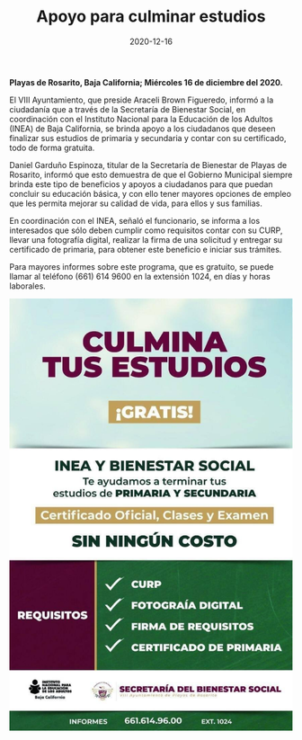 ﻿---
layout: blog
title:  "Apoyo para culminar estudios"
date:   2020-12-16
categories: rosarito
permalink: /:categories/:title:output_ext
image: /img/cnr/2020-12-16-apoyo-para-culminar.jpeg
alt: "Apoyo para culminar estudios"
autor: 
---
 
**Playas de Rosarito, Baja California; Miércoles 16 de diciembre del 2020.**


El VIII Ayuntamiento, que preside Araceli Brown Figueredo, informó a la ciudadanía que a través de la Secretaría de Bienestar Social, en coordinación con el Instituto Nacional para la Educación de los Adultos (INEA) de Baja California, se brinda apoyo a los ciudadanos que deseen finalizar sus estudios de primaria y secundaria y contar con su certificado, todo de forma gratuita.


Daniel Garduño Espinoza, titular de la Secretaría de Bienestar de Playas de Rosarito, informó que esto demuestra de que el Gobierno Municipal siempre brinda este tipo de beneficios y apoyos a ciudadanos para que puedan concluir su educación básica, y con ello tener mayores opciones de empleo que les permita mejorar su calidad de vida, para ellos y sus familias.


En coordinación con el INEA, señaló el funcionario, se informa a los interesados que sólo deben cumplir como requisitos contar con su CURP, llevar una fotografía digital, realizar la firma de una solicitud y entregar su certificado de primaria, para obtener este beneficio e iniciar sus trámites.


Para mayores informes sobre este programa, que es gratuito, se puede llamar al teléfono (661) 614 9600 en la extensión 1024, en días y horas laborales.

<div id="carouselExampleSlidesOnly" class="carousel slide" data-ride="carousel">
  <div class="carousel-inner">
    <div class="carousel-item active">
       <img class="d-block w-100" src="/img/cnr/2020-12-16-apoyo-para-culminar.jpeg" loading="lazy"  alt="Apoyo para culminar estudios">
    </div>
  </div>
</div>